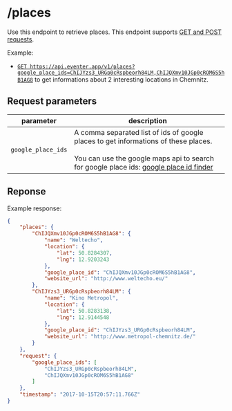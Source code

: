 # /places

Use this endpoint to retrieve places. This endpoint supports [GET and POST requests](https://github.com/haed/eventer-rest-api/blob/master/README.md#getpost-methods).

Example:
* [`GET https://api.eventer.app/v1/places?google_place_ids=ChIJYzs3_URGp0cRspbeorh84LM,ChIJQXmv10JGp0cROM6S5hB1AG8`](https://api.eventer.app/v1/places?google_place_ids=ChIJYzs3_URGp0cRspbeorh84LM,ChIJQXmv10JGp0cROM6S5hB1AG8) to get informations about 2 interesting locations in Chemnitz.


## Request parameters

parameter | description
--------- | -----------
`google_place_ids` | A comma separated list of ids of google places to get informations of these places.<br/><br/>You can use the google maps api to search for google place ids: [google place id finder](https://developers.google.com/maps/documentation/javascript/examples/places-placeid-finder)


## Reponse

Example response:
```json
{
    "places": {
        "ChIJQXmv10JGp0cROM6S5hB1AG8": {
            "name": "Weltecho",
            "location": {
                "lat": 50.8284307,
                "lng": 12.9203243
            },
            "google_place_id": "ChIJQXmv10JGp0cROM6S5hB1AG8",
            "website_url": "http://www.weltecho.eu/"
        },
        "ChIJYzs3_URGp0cRspbeorh84LM": {
            "name": "Kino Metropol",
            "location": {
                "lat": 50.8283138,
                "lng": 12.9144548
            },
            "google_place_id": "ChIJYzs3_URGp0cRspbeorh84LM",
            "website_url": "http://www.metropol-chemnitz.de/"
        }
    },
    "request": {
        "google_place_ids": [
            "ChIJYzs3_URGp0cRspbeorh84LM",
            "ChIJQXmv10JGp0cROM6S5hB1AG8"
        ]
    },
    "timestamp": "2017-10-15T20:57:11.766Z"
}
```
